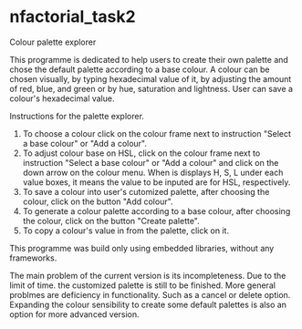 # nfactorial_task2
Colour palette explorer

This programme is dedicated to help users to create their own palette and chose the default palette according to a base colour. A colour can be chosen visually, by typing hexadecimal value of it, by adjusting the amount of red, blue, and green or by hue, saturation and lightness. User can save a colour's hexadecimal value.

Instructions for the palette explorer.
1. To choose a colour click on the colour frame next to instruction "Select a base colour" or "Add a colour".
2. To adjust colour base on HSL, click on the colour frame next to instruction "Select a base colour" or "Add a colour" and click on the down arrow on the colour menu. When is displays H, S, L under each value boxes, it means the value to be inputed are for HSL, respectively.
3. To save a colour into user's cutomized palette, after choosing the colour, click on the button "Add colour".
4. To generate a colour palette according to a base colour, after choosing the colour, click on the button "Create palette".
5. To copy a colour's value in from the palette, click on it.

This programme was build only using embedded libraries, without any frameworks. 

The main problem of the current version is its incompleteness.
Due to the limit of time. the customized palette is still to be finished.
More general problmes are deficiency in functionality. Such as a cancel or delete option. Expanding the colour sensibility to create some default palettes is also an option for more advanced version.
